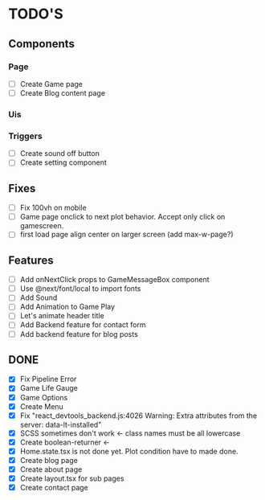 # TODO'S

## Components

### Page

- [ ] Create Game page
- [ ] Create Blog content page

### Uis

### Triggers

- [ ] Create sound off button
- [ ] Create setting component

## Fixes

- [ ] Fix 100vh on mobile
- [ ] Game page onclick to next plot behavior. Accept only click on gamescreen.
- [ ] first load page align center on larger screen (add max-w-page?)

## Features

- [ ] Add onNextClick props to GameMessageBox component
- [ ] Use @next/font/local to import fonts
- [ ] Add Sound
- [ ] Add Animation to Game Play
- [ ] Let's animate header title
- [ ] Add Backend feature for contact form
- [ ] Add backend feature for blog posts

## DONE

- [x] Fix Pipeline Error
- [x] Game Life Gauge
- [x] Game Options
- [x] Create Menu
- [x] Fix "react_devtools_backend.js:4026 Warning: Extra attributes from the server: data-lt-installed"
- [x] SCSS sometimes don't work <- class names must be all lowercase
- [x] Create boolean-returner <-
- [x] Home.state.tsx is not done yet. Plot condition have to made done.
- [x] Create blog page
- [x] Create about page
- [x] Create layout.tsx for sub pages
- [x] Create contact page
